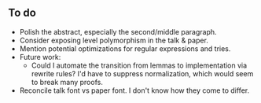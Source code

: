 ## To do

*   Polish the abstract, especially the second/middle paragraph.
*   Consider exposing level polymorphism in the talk & paper.
*   Mention potential optimizations for regular expressions and tries.
*   Future work:
    *   Could I automate the transition from lemmas to implementation via rewrite rules?
        I'd have to suppress normalization, which would seem to break many proofs.
*   Reconcile talk font vs paper font.
    I don't know how they come to differ.
